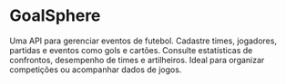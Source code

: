 # GoalSphere
Uma API para gerenciar eventos de futebol. Cadastre times, jogadores, partidas e eventos como gols e cartões. Consulte estatísticas de confrontos, desempenho de times e artilheiros. Ideal para organizar competições ou acompanhar dados de jogos.
